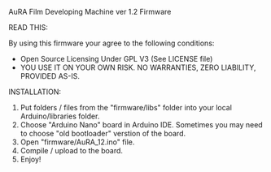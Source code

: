 AuRA Film Developing Machine ver 1.2 Firmware

READ THIS:

By using this firmware your agree to the following conditions: 

- Open Source Licensing Under GPL V3 (See LICENSE file)
- YOU USE IT ON YOUR OWN RISK. NO WARRANTIES, ZERO LIABILITY, PROVIDED AS-IS. 

INSTALLATION:

1. Put folders / files from the "firmware/libs" folder into your local Arduino/libraries folder.
2. Choose "Arduino Nano" board in Arduino IDE. Sometimes you may need to choose "old bootloader" verstion of the board.
3. Open "firmware/AuRA_12.ino" file.
4. Compile / upload to the board.
5. Enjoy!


